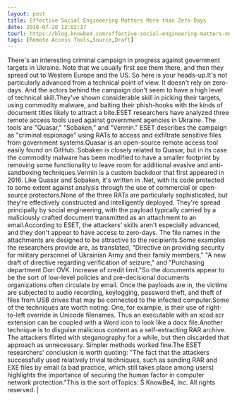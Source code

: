 ```yaml
---
layout: post
title: Effective Social Engineering Matters More than Zero-Days
date: 2018-07-20 12:02:17
tourl: https://blog.knowbe4.com/effective-social-engineering-matters-more-than-zero-days
tags: [Remote Access Tools,Source,Draft]
---
```

There's an interesting criminal campaign in progress against government targets in Ukraine. Note that we usually first see them there, and then they spread out to Western Europe and the US. So here is your heads-up.It's not particularly advanced from a technical point of view. It doesn't rely on zero-days. And the actors behind the campaign don't seem to have a high level of technical skill.They've shown considerable skill in picking their targets, using commodity malware, and baiting their phish-hooks with the kinds of document titles likely to attract a bite.ESET researchers have analyzed three remote access tools used against government agencies in Ukraine. The tools are "Quasar," "Sobaken," and "Vermin." ESET describes the campaign as "criminal espionage" using RATs to access and exfiltrate sensitive files from government systems.Quasar is an open-source remote access tool easily found on GitHub. Sobaken is closely related to Quasar, but in its case the commodity malware has been modified to have a smaller footprint by removing some functionality to leave room for additional evasive and anti-sandboxing techniques.Vermin is a custom backdoor that first appeared in 2016. Like Quasar and Sobaken, it's written in .Net, with its code protected to some extent against analysis through the use of commercial or open-source protectors.None of the three RATs are particularly sophisticated, but they're effectively constructed and intelligently deployed. They're spread principally by social engineering, with the payload typically carried by a maliciously crafted document transmitted as an attachment to an email.According to ESET, the attackers' skills aren't especially advanced, and they don't appear to have access to zero-days. The file names in the attachments are designed to be attractive to the recipients.Some examples the researchers provide are, as translated, "Directive on providing security for military personnel of Ukrainian Army and their family members," "A new draft of directive regarding verification of seizure," and "Purchasing department Don OVK. Increase of credit limit."So the documents appear to be the sort of low-level policies and pre-decisional documents organizations often circulate by email. Once the payloads are in, the victims are subjected to audio recording, keylogging, password theft, and theft of files from USB drives that may be connected to the infected computer.Some of the techniques are worth noting. One, for example, is their use of right-to-left override in Unicode filenames. Thus an executable with an xcod.scr extension can be coupled with a Word icon to look like a docx file.Another technique is to disguise malicious content as a self-extracting RAR archive. The attackers flirted with steganography for a while, but then discarded that approach as unnecessary. Simpler methods worked fine.The ESET researchers' conclusion is worth quoting: "The fact that the attackers successfully used relatively trivial techniques, such as sending RAR and EXE files by email (a bad practice, which still takes place among users) highlights the importance of securing the human factor in computer network protection."This is the sort ofTopics: Š KnowBe4, Inc. All rights reserved. | 